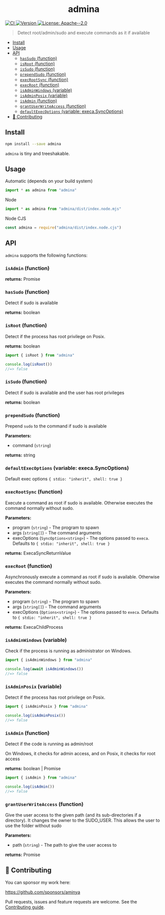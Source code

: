 <!-- Generated via running `pnpm run docs` -->

<h1 align="center">admina</h1>
<p>
  <a href="https://github.com/aminya/admina/actions/workflows/CI.yml" target="_blank">
    <img alt="CI" src="https://github.com/aminya/admina/actions/workflows/CI.yml/badge.svg">
  </a>
  <a href="https://www.npmjs.com/package/admina" target="_blank">
    <img alt="Version" src="https://img.shields.io/npm/v/admina.svg">
  </a>
  <a href="#" target="_blank">
    <img alt="License: Apache--2.0" src="https://img.shields.io/badge/License-Apache--2.0-yellow.svg" />
  </a>
</p>

> Detect root/admin/sudo and execute commands as it if available

<!-- TOC depthfrom:1 depthto:6 orderedlist:false -->

- [Install](#install)
- [Usage](#usage)
- [API](#api)
  - [`hasSudo` (function)](#hassudo-function)
  - [`isRoot` (function)](#isroot-function)
  - [`isSudo` (function)](#issudo-function)
  - [`prependSudo` (function)](#prependsudo-function)
  - [`execRootSync` (function)](#execrootsync-function)
  - [`execRoot` (function)](#execroot-function)
  - [`isAdminWindows` (variable)](#isadminwindows-variable)
  - [`isAdminPosix` (variable)](#isadminposix-variable)
  - [`isAdmin` (function)](#isadmin-function)
  - [`grantUserWriteAccess` (function)](#grantuserwriteaccess-function)
  - [`defaultExecOptions` (variable: execa.SyncOptions)](#defaultexecoptions-variable-execasyncoptions)
- [🤝 Contributing](#contributing)

<!-- /TOC -->

## Install

```sh
npm install --save admina
```

`admina` is tiny and treeshakable.

## Usage

Automatic (depends on your build system)

```js
import * as admina from "admina"
```

Node

```js
import * as admina from "admina/dist/index.node.mjs"
```

Node CJS

```js
const admina = require("admina/dist/index.node.cjs")
```

## API

`admina` supports the following functions:

<!-- INSERT GENERATED DOCS START -->

### `isAdmin` (function)

**returns:** Promise<boolean>

### `hasSudo` (function)

Detect if sudo is available

**returns:** boolean

### `isRoot` (function)

Detect if the process has root privilege on Posix.

**returns:** boolean

```js
import { isRoot } from "admina"

console.log(isRoot())
//=> false
```

### `isSudo` (function)

Detect if sudo is available and the user has root privileges

**returns:** boolean

### `prependSudo` (function)

Prepend `sudo` to the command if sudo is available

**Parameters:**

- command (`string`)

**returns:** string

### `defaultExecOptions` (variable: execa.SyncOptions)

Default exec options `{ stdio: "inherit", shell: true }`

### `execRootSync` (function)

Execute a command as root if sudo is available. Otherwise executes the command normally without sudo.

**Parameters:**

- program (`string`) - The program to spawn
- args (`string[]`) - The command arguments
- execOptions (`SyncOptions<string>`) - The options passed to `execa`. Defaults to `{ stdio: "inherit", shell: true }`

**returns:** ExecaSyncReturnValue<string>

### `execRoot` (function)

Asynchronously execute a command as root if sudo is available. Otherwise executes the command normally without sudo.

**Parameters:**

- program (`string`) - The program to spawn
- args (`string[]`) - The command arguments
- execOptions (`Options<string>`) - The options passed to `execa`. Defaults to `{ stdio: "inherit", shell: true }`

**returns:** ExecaChildProcess<string>

### `isAdminWindows` (variable)

Check if the process is running as administrator on Windows.

```js
import { isAdminWindows } from "admina"

console.log(await isAdminWindows())
//=> false
```

### `isAdminPosix` (variable)

Detect if the process has root privilege on Posix.

```js
import { isAdminPosix } from "admina"

console.log(isAdminPosix())
//=> false
```

### `isAdmin` (function)

Detect if the code is running as admin/root

On Windows, it checks for admin access, and on Posix, it checks for root access

**returns:** boolean | Promise<boolean>

```js
import { isAdmin } from "admina"

console.log(isAdmin())
//=> false
```

### `grantUserWriteAccess` (function)

Give the user access to the given path (and its sub-directories if a directory). It changes the owner to the
SUDO_USER. This allows the user to use the folder without sudo

**Parameters:**

- path (`string`) - The path to give the user access to

**returns:** Promise<void>

<!-- INSERT GENERATED DOCS END -->

## 🤝 Contributing

You can sponsor my work here:

https://github.com/sponsors/aminya

Pull requests, issues and feature requests are welcome.
See the [Contributing guide](https://github.com/aminya/admina/blob/master/CONTRIBUTING.md).
